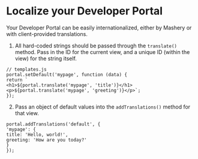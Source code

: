 ﻿---
sidebar_position: 1
---

# Localize your Developer Portal

<head>
  <meta name="guidename" content="API Management"/>
  <meta name="context" content="GUID-8b95d22f-fe8a-4f0f-b455-94c92a0f3f4e"/>
</head>

Your Developer Portal can be easily internationalized, either by Mashery or with client-provided translations. 

1. All hard-coded strings should be passed through the `translate()` method. Pass in the ID for the current view, and a unique ID (within the view) for the string itself. 

```
// templates.js
portal.setDefault('mypage', function (data) {
return `
<h1>${portal.translate('mypage', 'title')}</h1>
<p>${portal.translate('mypage', 'greeting')}</p>`;
});
```

2. Pass an object of default values into the `addTranslations()` method for that view. 

```
portal.addTranslations('default', {
'mypage': {
title: 'Hello, world!',
greeting: 'How are you today?'
}
});
```
